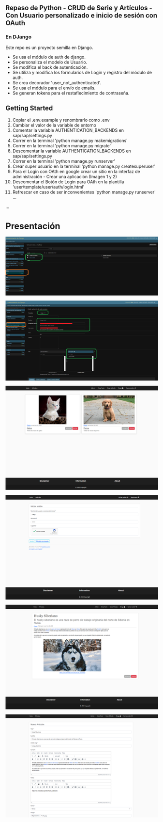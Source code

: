 ## Repaso de Python - CRUD de Serie y Artículos - Con Usuario personalizado e inicio de sesión con OAuth 
### En DJango
Este repo es un proyecto semilla en Django.

* Se usa el módulo de auth de django. 
* Se personaliza el modelo de Usuario. 
* Se modifica el back de autenticación.
* Se utiliza y modifica los formularios de Login y registro del módulo de auth.
* Se crea decorador 'user_not_authenticated'.
* Se usa el módulo para el envío de emails.
* Se generan tokens para el restaflecimiento de contraseña.



## Getting Started

1. Copiar el .env.example y renombrarlo como .env
2. Cambiar el valor de la variable de entorno
3. Comentar la variable AUTHENTICATION_BACKENDS en  sap/sap/settings.py
4. Correr en la terminal 'python manage.py makemigrations'
5. Correr en la terminal 'python manage.py migrate'
6. Descomentar la variable AUTHENTICATION_BACKENDS en  sap/sap/settings.py
7. Correr en la terminal 'python manage.py runserver'
8. Crear super usuario en la terminal 'python manage.py createsuperuser'
9. Para el Login con OAth en google crear un sitio en la interfaz de administración - Crear una aplicación (Imagen 1 y 2)
10. Descomentar el Botón de Login para OAth en la plantilla 'user/template/user/auth/login.html'
11. Refrescar en caso de ser inconvenientes 'python manage.py runserver'
...


...
# Presentación
![Pagina ViewDominio](https://github.com/ZitelliDZ/django-proyecto-semilla/blob/main/sap/presentaciones/dominio.png?raw=true)

![Pagina ViewAplicacion](https://github.com/ZitelliDZ/django-proyecto-semilla/blob/main/sap/presentaciones/aplicacion.png?raw=true)

![Pagina ViewHome](https://github.com/ZitelliDZ/django-proyecto-semilla/blob/main/sap/presentaciones/home.png?raw=true)

![Pagina ViewLogin](https://github.com/ZitelliDZ/django-proyecto-semilla/blob/main/sap/presentaciones/login.png?raw=true)

![Pagina ViewArticuloDetalle](https://github.com/ZitelliDZ/django-proyecto-semilla/blob/main/sap/presentaciones/articulo_detalle.png?raw=true)

![Pagina ViewArticulo](https://github.com/ZitelliDZ/django-proyecto-semilla/blob/main/sap/presentaciones/articulo.png?raw=true)
